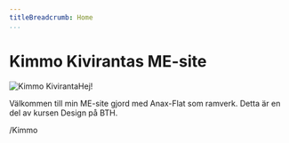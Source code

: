 ```yaml
---
titleBreadcrumb: Home
...
```

Kimmo Kivirantas ME-site
===============================

<img alt="Kimmo Kiviranta" src="img/kk.jpg" style="float:left">

Hej!

Välkommen till min ME-site gjord med Anax-Flat som ramverk.
Detta är en del av kursen Design på BTH.

/Kimmo
